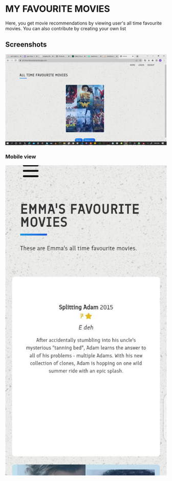 # MY FAVOURITE MOVIES

Here, you get movie recommendations by viewing user's all time favourite movies. You can also contribute by creating your own list

## Screenshots

![App Screenshot](https://github.com/ndujesco/favourite-movies/blob/master/images/1.png?raw=true)

### Mobile view
![App Screenshot](https://github.com/ndujesco/favourite-movies/blob/master/images/2.jpeg?raw=true)




